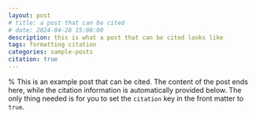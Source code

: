 ```yaml
---
layout: post
# title: a post that can be cited
# date: 2024-04-28 15:06:00
description: this is what a post that can be cited looks like
tags: formatting citation
categories: sample-posts
citation: true
---
```


% This is an example post that can be cited. The content of the post ends here, while the citation information is automatically provided below. The only thing needed is for you to set the `citation` key in the front matter to `true`.
